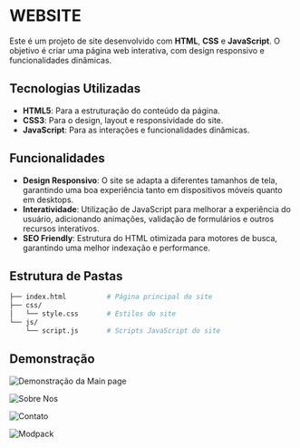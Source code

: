 # WEBSITE 
Este é um projeto de site desenvolvido com **HTML**, **CSS** e **JavaScript**. O objetivo é criar uma página web interativa, com design responsivo e funcionalidades dinâmicas.

## Tecnologias Utilizadas

- **HTML5**: Para a estruturação do conteúdo da página.
- **CSS3**: Para o design, layout e responsividade do site.
- **JavaScript**: Para as interações e funcionalidades dinâmicas.

## Funcionalidades

- **Design Responsivo**: O site se adapta a diferentes tamanhos de tela, garantindo uma boa experiência tanto em dispositivos móveis quanto em desktops.
- **Interatividade**: Utilização de JavaScript para melhorar a experiência do usuário, adicionando animações, validação de formulários e outros recursos interativos.
- **SEO Friendly**: Estrutura do HTML otimizada para motores de busca, garantindo uma melhor indexação e performance.

## Estrutura de Pastas

```bash
├── index.html          # Página principal do site
├── css/
│   └── style.css       # Estilos do site
└── js/
    └── script.js       # Scripts JavaScript do site
```

## Demonstração

![Demonstração da Main page](https://cdn.discordapp.com/attachments/1225510882860339240/1296221686361886730/image.png?ex=67118004&is=67102e84&hm=f88bc3aebe38dee519ca2c0866fe78e0c8b66f2e446e919cdeac042967700ac0&)

![Sobre Nos](https://cdn.discordapp.com/attachments/1225510882860339240/1296221951731306508/image.png?ex=67118043&is=67102ec3&hm=b0d6eaf65d9d3780d4d4e201d6a7d2288baca09974f5ab6e1c3f833cdbb5e03c&)

![Contato](https://cdn.discordapp.com/attachments/1225510882860339240/1296222001706565653/image.png?ex=6711804f&is=67102ecf&hm=7cf4369b6d9aac31c2a967e02bdddc7bb63ce22c8c34e94703a3fb9b0f9b8d82&)

![Modpack](https://cdn.discordapp.com/attachments/1225510882860339240/1296222084350873751/image.png?ex=67118063&is=67102ee3&hm=1c1af220a0f3cbb8307a864d918b1f035856760436396d35a69e3c9b4f12255d&)